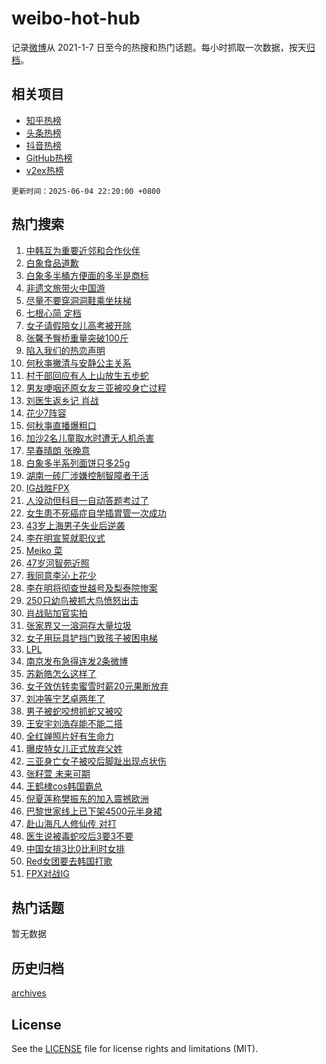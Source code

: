 # weibo-hot-hub

记录[微博](https://www.weibo.com)从 2021-1-7 日至今的热搜和热门话题。每小时抓取一次数据，按天[归档](archives)。

## 相关项目

- [知乎热榜](https://github.com/snaildev/zhihu-hot-hub)
- [头条热榜](https://github.com/snaildev/toutiao-hot-hub)
- [抖音热榜](https://github.com/snaildev/douyin-hot-hub)
- [GitHub热榜](https://github.com/snaildev/github-hot-hub)
- [v2ex热榜](https://github.com/snaildev/v2ex-hot-hub)


`更新时间：2025-06-04 22:20:00 +0800`

## 热门搜索

1. [中韩互为重要近邻和合作伙伴](https://m.weibo.cn/search?containerid=100103type%3D1%26t%3D10%26q%3D%23%E4%B8%AD%E9%9F%A9%E4%BA%92%E4%B8%BA%E9%87%8D%E8%A6%81%E8%BF%91%E9%82%BB%E5%92%8C%E5%90%88%E4%BD%9C%E4%BC%99%E4%BC%B4%23&stream_entry_id=51&isnewpage=1&extparam=seat%3D1%26pos%3D0%26q%3D%2523%25E4%25B8%25AD%25E9%259F%25A9%25E4%25BA%2592%25E4%25B8%25BA%25E9%2587%258D%25E8%25A6%2581%25E8%25BF%2591%25E9%2582%25BB%25E5%2592%258C%25E5%2590%2588%25E4%25BD%259C%25E4%25BC%2599%25E4%25BC%25B4%2523%26filter_type%3Drealtimehot%26stream_entry_id%3D51%26c_type%3D51%26cate%3D10103%26dgr%3D0%26display_time%3D1749046798%26pre_seqid%3D17490467987670056142)
1. [白象食品道歉](https://m.weibo.cn/search?containerid=100103type%3D1%26t%3D10%26q%3D%23%E7%99%BD%E8%B1%A1%E9%A3%9F%E5%93%81%E9%81%93%E6%AD%89%23&stream_entry_id=31&isnewpage=1&extparam=seat%3D1%26pos%3D0%26q%3D%2523%25E7%2599%25BD%25E8%25B1%25A1%25E9%25A3%259F%25E5%2593%2581%25E9%2581%2593%25E6%25AD%2589%2523%26filter_type%3Drealtimehot%26c_type%3D31%26cate%3D5001%26realpos%3D1%26flag%3D1%26stream_entry_id%3D31%26lcate%3D5001%26dgr%3D0%26band_rank%3D1%26display_time%3D1749046798%26pre_seqid%3D17490467987670056142)
1. [白象多半桶方便面的多半是商标](https://m.weibo.cn/search?containerid=100103type%3D1%26t%3D10%26q%3D%23%E7%99%BD%E8%B1%A1%E5%A4%9A%E5%8D%8A%E6%A1%B6%E6%96%B9%E4%BE%BF%E9%9D%A2%E7%9A%84%E5%A4%9A%E5%8D%8A%E6%98%AF%E5%95%86%E6%A0%87%23&stream_entry_id=31&isnewpage=1&extparam=seat%3D1%26pos%3D1%26q%3D%2523%25E7%2599%25BD%25E8%25B1%25A1%25E5%25A4%259A%25E5%258D%258A%25E6%25A1%25B6%25E6%2596%25B9%25E4%25BE%25BF%25E9%259D%25A2%25E7%259A%2584%25E5%25A4%259A%25E5%258D%258A%25E6%2598%25AF%25E5%2595%2586%25E6%25A0%2587%2523%26filter_type%3Drealtimehot%26c_type%3D31%26cate%3D5001%26realpos%3D2%26flag%3D2%26stream_entry_id%3D31%26lcate%3D5001%26dgr%3D0%26band_rank%3D2%26display_time%3D1749046798%26pre_seqid%3D17490467987670056142)
1. [非遗文旅带火中国游](https://m.weibo.cn/search?containerid=100103type%3D1%26t%3D10%26q%3D%23%E9%9D%9E%E9%81%97%E6%96%87%E6%97%85%E5%B8%A6%E7%81%AB%E4%B8%AD%E5%9B%BD%E6%B8%B8%23&stream_entry_id=31&isnewpage=1&extparam=seat%3D1%26pos%3D2%26q%3D%2523%25E9%259D%259E%25E9%2581%2597%25E6%2596%2587%25E6%2597%2585%25E5%25B8%25A6%25E7%2581%25AB%25E4%25B8%25AD%25E5%259B%25BD%25E6%25B8%25B8%2523%26filter_type%3Drealtimehot%26c_type%3D31%26cate%3D5001%26realpos%3D3%26flag%3D1%26stream_entry_id%3D31%26lcate%3D5001%26dgr%3D0%26band_rank%3D3%26display_time%3D1749046798%26pre_seqid%3D17490467987670056142)
1. [尽量不要穿洞洞鞋乘坐扶梯](https://m.weibo.cn/search?containerid=100103type%3D1%26t%3D10%26q%3D%E5%B0%BD%E9%87%8F%E4%B8%8D%E8%A6%81%E7%A9%BF%E6%B4%9E%E6%B4%9E%E9%9E%8B%E4%B9%98%E5%9D%90%E6%89%B6%E6%A2%AF&stream_entry_id=31&isnewpage=1&extparam=seat%3D1%26pos%3D3%26q%3D%25E5%25B0%25BD%25E9%2587%258F%25E4%25B8%258D%25E8%25A6%2581%25E7%25A9%25BF%25E6%25B4%259E%25E6%25B4%259E%25E9%259E%258B%25E4%25B9%2598%25E5%259D%2590%25E6%2589%25B6%25E6%25A2%25AF%26filter_type%3Drealtimehot%26c_type%3D31%26cate%3D5001%26realpos%3D4%26flag%3D2%26stream_entry_id%3D31%26lcate%3D5001%26dgr%3D0%26band_rank%3D4%26display_time%3D1749046798%26pre_seqid%3D17490467987670056142)
1. [七根心简 定档](https://m.weibo.cn/search?containerid=100103type%3D1%26t%3D10%26q%3D%E4%B8%83%E6%A0%B9%E5%BF%83%E7%AE%80+%E5%AE%9A%E6%A1%A3&stream_entry_id=31&isnewpage=1&extparam=seat%3D1%26pos%3D4%26q%3D%25E4%25B8%2583%25E6%25A0%25B9%25E5%25BF%2583%25E7%25AE%2580%2520%25E5%25AE%259A%25E6%25A1%25A3%26filter_type%3Drealtimehot%26c_type%3D31%26cate%3D5001%26realpos%3D5%26flag%3D1%26stream_entry_id%3D31%26lcate%3D5001%26dgr%3D0%26band_rank%3D5%26display_time%3D1749046798%26pre_seqid%3D17490467987670056142)
1. [女子请假陪女儿高考被开除](https://m.weibo.cn/search?containerid=100103type%3D1%26t%3D10%26q%3D%23%E5%A5%B3%E5%AD%90%E8%AF%B7%E5%81%87%E9%99%AA%E5%A5%B3%E5%84%BF%E9%AB%98%E8%80%83%E8%A2%AB%E5%BC%80%E9%99%A4%23&stream_entry_id=31&isnewpage=1&extparam=seat%3D1%26pos%3D5%26q%3D%2523%25E5%25A5%25B3%25E5%25AD%2590%25E8%25AF%25B7%25E5%2581%2587%25E9%2599%25AA%25E5%25A5%25B3%25E5%2584%25BF%25E9%25AB%2598%25E8%2580%2583%25E8%25A2%25AB%25E5%25BC%2580%25E9%2599%25A4%2523%26filter_type%3Drealtimehot%26c_type%3D31%26cate%3D5001%26realpos%3D6%26flag%3D0%26stream_entry_id%3D31%26lcate%3D5001%26dgr%3D0%26band_rank%3D6%26display_time%3D1749046798%26pre_seqid%3D17490467987670056142)
1. [张馨予臀桥重量突破100斤](https://m.weibo.cn/search?containerid=100103type%3D1%26t%3D10%26q%3D%23%E5%BC%A0%E9%A6%A8%E4%BA%88%E8%87%80%E6%A1%A5%E9%87%8D%E9%87%8F%E7%AA%81%E7%A0%B4100%E6%96%A4%23&stream_entry_id=31&isnewpage=1&extparam=seat%3D1%26pos%3D6%26q%3D%2523%25E5%25BC%25A0%25E9%25A6%25A8%25E4%25BA%2588%25E8%2587%2580%25E6%25A1%25A5%25E9%2587%258D%25E9%2587%258F%25E7%25AA%2581%25E7%25A0%25B4100%25E6%2596%25A4%2523%26filter_type%3Drealtimehot%26c_type%3D31%26cate%3D5001%26realpos%3D7%26flag%3D1%26stream_entry_id%3D31%26lcate%3D5001%26dgr%3D0%26band_rank%3D7%26display_time%3D1749046798%26pre_seqid%3D17490467987670056142)
1. [陷入我们的热恋声明](https://m.weibo.cn/search?containerid=100103type%3D1%26t%3D10%26q%3D%E9%99%B7%E5%85%A5%E6%88%91%E4%BB%AC%E7%9A%84%E7%83%AD%E6%81%8B%E5%A3%B0%E6%98%8E&stream_entry_id=31&isnewpage=1&extparam=seat%3D1%26pos%3D7%26q%3D%25E9%2599%25B7%25E5%2585%25A5%25E6%2588%2591%25E4%25BB%25AC%25E7%259A%2584%25E7%2583%25AD%25E6%2581%258B%25E5%25A3%25B0%25E6%2598%258E%26filter_type%3Drealtimehot%26c_type%3D31%26cate%3D5001%26realpos%3D8%26flag%3D1%26stream_entry_id%3D31%26lcate%3D5001%26dgr%3D0%26band_rank%3D8%26display_time%3D1749046798%26pre_seqid%3D17490467987670056142)
1. [何秋亊撇清与安静公主关系](https://m.weibo.cn/search?containerid=100103type%3D1%26t%3D10%26q%3D%23%E4%BD%95%E7%A7%8B%E4%BA%8A%E6%92%87%E6%B8%85%E4%B8%8E%E5%AE%89%E9%9D%99%E5%85%AC%E4%B8%BB%E5%85%B3%E7%B3%BB%23&stream_entry_id=31&isnewpage=1&extparam=seat%3D1%26pos%3D8%26q%3D%2523%25E4%25BD%2595%25E7%25A7%258B%25E4%25BA%258A%25E6%2592%2587%25E6%25B8%2585%25E4%25B8%258E%25E5%25AE%2589%25E9%259D%2599%25E5%2585%25AC%25E4%25B8%25BB%25E5%2585%25B3%25E7%25B3%25BB%2523%26filter_type%3Drealtimehot%26c_type%3D31%26cate%3D5001%26realpos%3D9%26flag%3D1%26stream_entry_id%3D31%26lcate%3D5001%26dgr%3D0%26band_rank%3D9%26display_time%3D1749046798%26pre_seqid%3D17490467987670056142)
1. [村干部回应有人上山放生五步蛇](https://m.weibo.cn/search?containerid=100103type%3D1%26t%3D10%26q%3D%23%E6%9D%91%E5%B9%B2%E9%83%A8%E5%9B%9E%E5%BA%94%E6%9C%89%E4%BA%BA%E4%B8%8A%E5%B1%B1%E6%94%BE%E7%94%9F%E4%BA%94%E6%AD%A5%E8%9B%87%23&stream_entry_id=31&isnewpage=1&extparam=seat%3D1%26pos%3D9%26q%3D%2523%25E6%259D%2591%25E5%25B9%25B2%25E9%2583%25A8%25E5%259B%259E%25E5%25BA%2594%25E6%259C%2589%25E4%25BA%25BA%25E4%25B8%258A%25E5%25B1%25B1%25E6%2594%25BE%25E7%2594%259F%25E4%25BA%2594%25E6%25AD%25A5%25E8%259B%2587%2523%26filter_type%3Drealtimehot%26c_type%3D31%26cate%3D5001%26realpos%3D10%26flag%3D1%26stream_entry_id%3D31%26lcate%3D5001%26dgr%3D0%26band_rank%3D10%26display_time%3D1749046798%26pre_seqid%3D17490467987670056142)
1. [男友哽咽还原女友三亚被咬身亡过程](https://m.weibo.cn/search?containerid=100103type%3D1%26t%3D10%26q%3D%23%E7%94%B7%E5%8F%8B%E5%93%BD%E5%92%BD%E8%BF%98%E5%8E%9F%E5%A5%B3%E5%8F%8B%E4%B8%89%E4%BA%9A%E8%A2%AB%E5%92%AC%E8%BA%AB%E4%BA%A1%E8%BF%87%E7%A8%8B%23&stream_entry_id=31&isnewpage=1&extparam=seat%3D1%26pos%3D10%26q%3D%2523%25E7%2594%25B7%25E5%258F%258B%25E5%2593%25BD%25E5%2592%25BD%25E8%25BF%2598%25E5%258E%259F%25E5%25A5%25B3%25E5%258F%258B%25E4%25B8%2589%25E4%25BA%259A%25E8%25A2%25AB%25E5%2592%25AC%25E8%25BA%25AB%25E4%25BA%25A1%25E8%25BF%2587%25E7%25A8%258B%2523%26filter_type%3Drealtimehot%26c_type%3D31%26cate%3D5001%26realpos%3D11%26flag%3D2%26stream_entry_id%3D31%26lcate%3D5001%26dgr%3D0%26band_rank%3D11%26display_time%3D1749046798%26pre_seqid%3D17490467987670056142)
1. [刘医生返乡记 肖战](https://m.weibo.cn/search?containerid=100103type%3D1%26t%3D10%26q%3D%E5%88%98%E5%8C%BB%E7%94%9F%E8%BF%94%E4%B9%A1%E8%AE%B0+%E8%82%96%E6%88%98&stream_entry_id=31&isnewpage=1&extparam=seat%3D1%26pos%3D11%26q%3D%25E5%2588%2598%25E5%258C%25BB%25E7%2594%259F%25E8%25BF%2594%25E4%25B9%25A1%25E8%25AE%25B0%2520%25E8%2582%2596%25E6%2588%2598%26filter_type%3Drealtimehot%26c_type%3D31%26cate%3D5001%26realpos%3D12%26flag%3D1%26stream_entry_id%3D31%26lcate%3D5001%26dgr%3D0%26band_rank%3D12%26display_time%3D1749046798%26pre_seqid%3D17490467987670056142)
1. [花少7阵容](https://m.weibo.cn/search?containerid=100103type%3D1%26t%3D10%26q%3D%E8%8A%B1%E5%B0%917%E9%98%B5%E5%AE%B9&stream_entry_id=31&isnewpage=1&extparam=seat%3D1%26pos%3D12%26q%3D%25E8%258A%25B1%25E5%25B0%25917%25E9%2598%25B5%25E5%25AE%25B9%26filter_type%3Drealtimehot%26c_type%3D31%26cate%3D5001%26realpos%3D13%26flag%3D2%26stream_entry_id%3D31%26lcate%3D5001%26dgr%3D0%26band_rank%3D13%26display_time%3D1749046798%26pre_seqid%3D17490467987670056142)
1. [何秋亊直播爆粗口](https://m.weibo.cn/search?containerid=100103type%3D1%26t%3D10%26q%3D%23%E4%BD%95%E7%A7%8B%E4%BA%8A%E7%9B%B4%E6%92%AD%E7%88%86%E7%B2%97%E5%8F%A3%23&stream_entry_id=31&isnewpage=1&extparam=seat%3D1%26pos%3D13%26q%3D%2523%25E4%25BD%2595%25E7%25A7%258B%25E4%25BA%258A%25E7%259B%25B4%25E6%2592%25AD%25E7%2588%2586%25E7%25B2%2597%25E5%258F%25A3%2523%26filter_type%3Drealtimehot%26c_type%3D31%26cate%3D5001%26realpos%3D14%26flag%3D2%26stream_entry_id%3D31%26lcate%3D5001%26dgr%3D0%26band_rank%3D14%26display_time%3D1749046798%26pre_seqid%3D17490467987670056142)
1. [加沙2名儿童取水时遭无人机杀害](https://m.weibo.cn/search?containerid=100103type%3D1%26t%3D10%26q%3D%23%E5%8A%A0%E6%B2%992%E5%90%8D%E5%84%BF%E7%AB%A5%E5%8F%96%E6%B0%B4%E6%97%B6%E9%81%AD%E6%97%A0%E4%BA%BA%E6%9C%BA%E6%9D%80%E5%AE%B3%23&stream_entry_id=31&isnewpage=1&extparam=seat%3D1%26pos%3D14%26q%3D%2523%25E5%258A%25A0%25E6%25B2%25992%25E5%2590%258D%25E5%2584%25BF%25E7%25AB%25A5%25E5%258F%2596%25E6%25B0%25B4%25E6%2597%25B6%25E9%2581%25AD%25E6%2597%25A0%25E4%25BA%25BA%25E6%259C%25BA%25E6%259D%2580%25E5%25AE%25B3%2523%26filter_type%3Drealtimehot%26c_type%3D31%26cate%3D5001%26realpos%3D15%26flag%3D1%26stream_entry_id%3D31%26lcate%3D5001%26dgr%3D0%26band_rank%3D15%26display_time%3D1749046798%26pre_seqid%3D17490467987670056142)
1. [早春晴朗 张晚意](https://m.weibo.cn/search?containerid=100103type%3D1%26t%3D10%26q%3D%E6%97%A9%E6%98%A5%E6%99%B4%E6%9C%97+%E5%BC%A0%E6%99%9A%E6%84%8F&stream_entry_id=31&isnewpage=1&extparam=seat%3D1%26pos%3D15%26q%3D%25E6%2597%25A9%25E6%2598%25A5%25E6%2599%25B4%25E6%259C%2597%2520%25E5%25BC%25A0%25E6%2599%259A%25E6%2584%258F%26filter_type%3Drealtimehot%26c_type%3D31%26cate%3D5001%26realpos%3D16%26flag%3D1%26stream_entry_id%3D31%26lcate%3D5001%26dgr%3D0%26band_rank%3D16%26display_time%3D1749046798%26pre_seqid%3D17490467987670056142)
1. [白象多半系列面饼只多25g](https://m.weibo.cn/search?containerid=100103type%3D1%26t%3D10%26q%3D%23%E7%99%BD%E8%B1%A1%E5%A4%9A%E5%8D%8A%E7%B3%BB%E5%88%97%E9%9D%A2%E9%A5%BC%E5%8F%AA%E5%A4%9A25g%23&stream_entry_id=31&isnewpage=1&extparam=seat%3D1%26pos%3D16%26q%3D%2523%25E7%2599%25BD%25E8%25B1%25A1%25E5%25A4%259A%25E5%258D%258A%25E7%25B3%25BB%25E5%2588%2597%25E9%259D%25A2%25E9%25A5%25BC%25E5%258F%25AA%25E5%25A4%259A25g%2523%26filter_type%3Drealtimehot%26c_type%3D31%26cate%3D5001%26realpos%3D17%26flag%3D0%26stream_entry_id%3D31%26lcate%3D5001%26dgr%3D0%26band_rank%3D17%26display_time%3D1749046798%26pre_seqid%3D17490467987670056142)
1. [湖南一砖厂涉嫌控制智障者干活](https://m.weibo.cn/search?containerid=100103type%3D1%26t%3D10%26q%3D%23%E6%B9%96%E5%8D%97%E4%B8%80%E7%A0%96%E5%8E%82%E6%B6%89%E5%AB%8C%E6%8E%A7%E5%88%B6%E6%99%BA%E9%9A%9C%E8%80%85%E5%B9%B2%E6%B4%BB%23&stream_entry_id=31&isnewpage=1&extparam=seat%3D1%26pos%3D17%26q%3D%2523%25E6%25B9%2596%25E5%258D%2597%25E4%25B8%2580%25E7%25A0%2596%25E5%258E%2582%25E6%25B6%2589%25E5%25AB%258C%25E6%258E%25A7%25E5%2588%25B6%25E6%2599%25BA%25E9%259A%259C%25E8%2580%2585%25E5%25B9%25B2%25E6%25B4%25BB%2523%26filter_type%3Drealtimehot%26c_type%3D31%26cate%3D5001%26realpos%3D18%26flag%3D1%26stream_entry_id%3D31%26lcate%3D5001%26dgr%3D0%26band_rank%3D18%26display_time%3D1749046798%26pre_seqid%3D17490467987670056142)
1. [IG战胜FPX](https://m.weibo.cn/search?containerid=100103type%3D1%26t%3D10%26q%3DIG%E6%88%98%E8%83%9CFPX&stream_entry_id=31&isnewpage=1&extparam=seat%3D1%26pos%3D18%26q%3DIG%25E6%2588%2598%25E8%2583%259CFPX%26filter_type%3Drealtimehot%26c_type%3D31%26cate%3D5001%26realpos%3D19%26flag%3D1%26stream_entry_id%3D31%26lcate%3D5001%26dgr%3D0%26band_rank%3D19%26display_time%3D1749046798%26pre_seqid%3D17490467987670056142)
1. [人没动但科目一自动答题考过了](https://m.weibo.cn/search?containerid=100103type%3D1%26t%3D10%26q%3D%23%E4%BA%BA%E6%B2%A1%E5%8A%A8%E4%BD%86%E7%A7%91%E7%9B%AE%E4%B8%80%E8%87%AA%E5%8A%A8%E7%AD%94%E9%A2%98%E8%80%83%E8%BF%87%E4%BA%86%23&stream_entry_id=31&isnewpage=1&extparam=seat%3D1%26pos%3D19%26q%3D%2523%25E4%25BA%25BA%25E6%25B2%25A1%25E5%258A%25A8%25E4%25BD%2586%25E7%25A7%2591%25E7%259B%25AE%25E4%25B8%2580%25E8%2587%25AA%25E5%258A%25A8%25E7%25AD%2594%25E9%25A2%2598%25E8%2580%2583%25E8%25BF%2587%25E4%25BA%2586%2523%26filter_type%3Drealtimehot%26c_type%3D31%26cate%3D5001%26realpos%3D20%26flag%3D0%26stream_entry_id%3D31%26lcate%3D5001%26dgr%3D0%26band_rank%3D20%26display_time%3D1749046798%26pre_seqid%3D17490467987670056142)
1. [女生患不死癌症自学插胃管一次成功](https://m.weibo.cn/search?containerid=100103type%3D1%26t%3D10%26q%3D%23%E5%A5%B3%E7%94%9F%E6%82%A3%E4%B8%8D%E6%AD%BB%E7%99%8C%E7%97%87%E8%87%AA%E5%AD%A6%E6%8F%92%E8%83%83%E7%AE%A1%E4%B8%80%E6%AC%A1%E6%88%90%E5%8A%9F%23&stream_entry_id=31&isnewpage=1&extparam=seat%3D1%26pos%3D20%26q%3D%2523%25E5%25A5%25B3%25E7%2594%259F%25E6%2582%25A3%25E4%25B8%258D%25E6%25AD%25BB%25E7%2599%258C%25E7%2597%2587%25E8%2587%25AA%25E5%25AD%25A6%25E6%258F%2592%25E8%2583%2583%25E7%25AE%25A1%25E4%25B8%2580%25E6%25AC%25A1%25E6%2588%2590%25E5%258A%259F%2523%26filter_type%3Drealtimehot%26c_type%3D31%26cate%3D5001%26realpos%3D21%26flag%3D1%26stream_entry_id%3D31%26lcate%3D5001%26dgr%3D0%26band_rank%3D21%26display_time%3D1749046798%26pre_seqid%3D17490467987670056142)
1. [43岁上海男子失业后逆袭](https://m.weibo.cn/search?containerid=100103type%3D1%26t%3D10%26q%3D%2343%E5%B2%81%E4%B8%8A%E6%B5%B7%E7%94%B7%E5%AD%90%E5%A4%B1%E4%B8%9A%E5%90%8E%E9%80%86%E8%A2%AD%23&stream_entry_id=31&isnewpage=1&extparam=seat%3D1%26pos%3D21%26q%3D%252343%25E5%25B2%2581%25E4%25B8%258A%25E6%25B5%25B7%25E7%2594%25B7%25E5%25AD%2590%25E5%25A4%25B1%25E4%25B8%259A%25E5%2590%258E%25E9%2580%2586%25E8%25A2%25AD%2523%26filter_type%3Drealtimehot%26c_type%3D31%26cate%3D5001%26realpos%3D22%26flag%3D1%26stream_entry_id%3D31%26lcate%3D5001%26dgr%3D0%26band_rank%3D22%26display_time%3D1749046798%26pre_seqid%3D17490467987670056142)
1. [李在明宣誓就职仪式](https://m.weibo.cn/search?containerid=100103type%3D1%26t%3D10%26q%3D%23%E6%9D%8E%E5%9C%A8%E6%98%8E%E5%AE%A3%E8%AA%93%E5%B0%B1%E8%81%8C%E4%BB%AA%E5%BC%8F%23&stream_entry_id=31&isnewpage=1&extparam=seat%3D1%26pos%3D22%26q%3D%2523%25E6%259D%258E%25E5%259C%25A8%25E6%2598%258E%25E5%25AE%25A3%25E8%25AA%2593%25E5%25B0%25B1%25E8%2581%258C%25E4%25BB%25AA%25E5%25BC%258F%2523%26filter_type%3Drealtimehot%26c_type%3D31%26cate%3D5001%26realpos%3D23%26flag%3D0%26stream_entry_id%3D31%26lcate%3D5001%26dgr%3D0%26band_rank%3D23%26display_time%3D1749046798%26pre_seqid%3D17490467987670056142)
1. [Meiko 菜](https://m.weibo.cn/search?containerid=100103type%3D1%26t%3D10%26q%3DMeiko+%E8%8F%9C&stream_entry_id=31&isnewpage=1&extparam=seat%3D1%26pos%3D23%26q%3DMeiko%2520%25E8%258F%259C%26filter_type%3Drealtimehot%26c_type%3D31%26cate%3D5001%26realpos%3D24%26flag%3D0%26stream_entry_id%3D31%26lcate%3D5001%26dgr%3D0%26band_rank%3D24%26display_time%3D1749046798%26pre_seqid%3D17490467987670056142)
1. [47岁河智苑近照](https://m.weibo.cn/search?containerid=100103type%3D1%26t%3D10%26q%3D%2347%E5%B2%81%E6%B2%B3%E6%99%BA%E8%8B%91%E8%BF%91%E7%85%A7%23&stream_entry_id=31&isnewpage=1&extparam=seat%3D1%26pos%3D24%26q%3D%252347%25E5%25B2%2581%25E6%25B2%25B3%25E6%2599%25BA%25E8%258B%2591%25E8%25BF%2591%25E7%2585%25A7%2523%26filter_type%3Drealtimehot%26c_type%3D31%26cate%3D5001%26realpos%3D25%26flag%3D0%26stream_entry_id%3D31%26lcate%3D5001%26dgr%3D0%26band_rank%3D25%26display_time%3D1749046798%26pre_seqid%3D17490467987670056142)
1. [我同意李沁上花少](https://m.weibo.cn/search?containerid=100103type%3D1%26t%3D10%26q%3D%E6%88%91%E5%90%8C%E6%84%8F%E6%9D%8E%E6%B2%81%E4%B8%8A%E8%8A%B1%E5%B0%91&stream_entry_id=31&isnewpage=1&extparam=seat%3D1%26pos%3D25%26q%3D%25E6%2588%2591%25E5%2590%258C%25E6%2584%258F%25E6%259D%258E%25E6%25B2%2581%25E4%25B8%258A%25E8%258A%25B1%25E5%25B0%2591%26filter_type%3Drealtimehot%26c_type%3D31%26cate%3D5001%26realpos%3D26%26flag%3D1%26stream_entry_id%3D31%26lcate%3D5001%26dgr%3D0%26band_rank%3D26%26display_time%3D1749046798%26pre_seqid%3D17490467987670056142)
1. [李在明将彻查世越号及梨泰院惨案](https://m.weibo.cn/search?containerid=100103type%3D1%26t%3D10%26q%3D%23%E6%9D%8E%E5%9C%A8%E6%98%8E%E5%B0%86%E5%BD%BB%E6%9F%A5%E4%B8%96%E8%B6%8A%E5%8F%B7%E5%8F%8A%E6%A2%A8%E6%B3%B0%E9%99%A2%E6%83%A8%E6%A1%88%23&stream_entry_id=31&isnewpage=1&extparam=seat%3D1%26pos%3D26%26q%3D%2523%25E6%259D%258E%25E5%259C%25A8%25E6%2598%258E%25E5%25B0%2586%25E5%25BD%25BB%25E6%259F%25A5%25E4%25B8%2596%25E8%25B6%258A%25E5%258F%25B7%25E5%258F%258A%25E6%25A2%25A8%25E6%25B3%25B0%25E9%2599%25A2%25E6%2583%25A8%25E6%25A1%2588%2523%26filter_type%3Drealtimehot%26c_type%3D31%26cate%3D5001%26realpos%3D27%26flag%3D0%26stream_entry_id%3D31%26lcate%3D5001%26dgr%3D0%26band_rank%3D27%26display_time%3D1749046798%26pre_seqid%3D17490467987670056142)
1. [250只幼鸟被抓大鸟愤怒出击](https://m.weibo.cn/search?containerid=100103type%3D1%26t%3D10%26q%3D%23250%E5%8F%AA%E5%B9%BC%E9%B8%9F%E8%A2%AB%E6%8A%93%E5%A4%A7%E9%B8%9F%E6%84%A4%E6%80%92%E5%87%BA%E5%87%BB%23&stream_entry_id=31&isnewpage=1&extparam=seat%3D1%26pos%3D27%26q%3D%2523250%25E5%258F%25AA%25E5%25B9%25BC%25E9%25B8%259F%25E8%25A2%25AB%25E6%258A%2593%25E5%25A4%25A7%25E9%25B8%259F%25E6%2584%25A4%25E6%2580%2592%25E5%2587%25BA%25E5%2587%25BB%2523%26filter_type%3Drealtimehot%26c_type%3D31%26cate%3D5001%26realpos%3D28%26flag%3D1%26stream_entry_id%3D31%26lcate%3D5001%26dgr%3D0%26band_rank%3D28%26display_time%3D1749046798%26pre_seqid%3D17490467987670056142)
1. [肖战贴加官实拍](https://m.weibo.cn/search?containerid=100103type%3D1%26t%3D10%26q%3D%23%E8%82%96%E6%88%98%E8%B4%B4%E5%8A%A0%E5%AE%98%E5%AE%9E%E6%8B%8D%23&stream_entry_id=31&isnewpage=1&extparam=seat%3D1%26pos%3D28%26q%3D%2523%25E8%2582%2596%25E6%2588%2598%25E8%25B4%25B4%25E5%258A%25A0%25E5%25AE%2598%25E5%25AE%259E%25E6%258B%258D%2523%26filter_type%3Drealtimehot%26c_type%3D31%26cate%3D5001%26realpos%3D29%26flag%3D1%26stream_entry_id%3D31%26lcate%3D5001%26dgr%3D0%26band_rank%3D29%26display_time%3D1749046798%26pre_seqid%3D17490467987670056142)
1. [张家界又一溶洞存大量垃圾](https://m.weibo.cn/search?containerid=100103type%3D1%26t%3D10%26q%3D%23%E5%BC%A0%E5%AE%B6%E7%95%8C%E5%8F%88%E4%B8%80%E6%BA%B6%E6%B4%9E%E5%AD%98%E5%A4%A7%E9%87%8F%E5%9E%83%E5%9C%BE%23&stream_entry_id=31&isnewpage=1&extparam=seat%3D1%26pos%3D29%26q%3D%2523%25E5%25BC%25A0%25E5%25AE%25B6%25E7%2595%258C%25E5%258F%2588%25E4%25B8%2580%25E6%25BA%25B6%25E6%25B4%259E%25E5%25AD%2598%25E5%25A4%25A7%25E9%2587%258F%25E5%259E%2583%25E5%259C%25BE%2523%26filter_type%3Drealtimehot%26c_type%3D31%26cate%3D5001%26realpos%3D30%26flag%3D1%26stream_entry_id%3D31%26lcate%3D5001%26dgr%3D0%26band_rank%3D30%26display_time%3D1749046798%26pre_seqid%3D17490467987670056142)
1. [女子用玩具铲挡门致孩子被困电梯](https://m.weibo.cn/search?containerid=100103type%3D1%26t%3D10%26q%3D%23%E5%A5%B3%E5%AD%90%E7%94%A8%E7%8E%A9%E5%85%B7%E9%93%B2%E6%8C%A1%E9%97%A8%E8%87%B4%E5%AD%A9%E5%AD%90%E8%A2%AB%E5%9B%B0%E7%94%B5%E6%A2%AF%23&stream_entry_id=31&isnewpage=1&extparam=seat%3D1%26pos%3D30%26q%3D%2523%25E5%25A5%25B3%25E5%25AD%2590%25E7%2594%25A8%25E7%258E%25A9%25E5%2585%25B7%25E9%2593%25B2%25E6%258C%25A1%25E9%2597%25A8%25E8%2587%25B4%25E5%25AD%25A9%25E5%25AD%2590%25E8%25A2%25AB%25E5%259B%25B0%25E7%2594%25B5%25E6%25A2%25AF%2523%26filter_type%3Drealtimehot%26c_type%3D31%26cate%3D5001%26realpos%3D31%26flag%3D1%26stream_entry_id%3D31%26lcate%3D5001%26dgr%3D0%26band_rank%3D31%26display_time%3D1749046798%26pre_seqid%3D17490467987670056142)
1. [LPL](https://m.weibo.cn/search?containerid=100103type%3D1%26t%3D10%26q%3DLPL&stream_entry_id=31&isnewpage=1&extparam=seat%3D1%26pos%3D31%26q%3DLPL%26filter_type%3Drealtimehot%26c_type%3D31%26cate%3D5001%26realpos%3D32%26flag%3D1%26stream_entry_id%3D31%26lcate%3D5001%26dgr%3D0%26band_rank%3D32%26display_time%3D1749046798%26pre_seqid%3D17490467987670056142)
1. [南京发布急得连发2条微博](https://m.weibo.cn/search?containerid=100103type%3D1%26t%3D10%26q%3D%23%E5%8D%97%E4%BA%AC%E5%8F%91%E5%B8%83%E6%80%A5%E5%BE%97%E8%BF%9E%E5%8F%912%E6%9D%A1%E5%BE%AE%E5%8D%9A%23&stream_entry_id=31&isnewpage=1&extparam=seat%3D1%26pos%3D32%26q%3D%2523%25E5%258D%2597%25E4%25BA%25AC%25E5%258F%2591%25E5%25B8%2583%25E6%2580%25A5%25E5%25BE%2597%25E8%25BF%259E%25E5%258F%25912%25E6%259D%25A1%25E5%25BE%25AE%25E5%258D%259A%2523%26filter_type%3Drealtimehot%26c_type%3D31%26cate%3D5001%26realpos%3D33%26flag%3D0%26stream_entry_id%3D31%26lcate%3D5001%26dgr%3D0%26band_rank%3D33%26display_time%3D1749046798%26pre_seqid%3D17490467987670056142)
1. [苏新皓怎么这样了](https://m.weibo.cn/search?containerid=100103type%3D1%26t%3D10%26q%3D%E8%8B%8F%E6%96%B0%E7%9A%93%E6%80%8E%E4%B9%88%E8%BF%99%E6%A0%B7%E4%BA%86&stream_entry_id=31&isnewpage=1&extparam=seat%3D1%26pos%3D33%26q%3D%25E8%258B%258F%25E6%2596%25B0%25E7%259A%2593%25E6%2580%258E%25E4%25B9%2588%25E8%25BF%2599%25E6%25A0%25B7%25E4%25BA%2586%26filter_type%3Drealtimehot%26c_type%3D31%26cate%3D5001%26realpos%3D34%26flag%3D0%26stream_entry_id%3D31%26lcate%3D5001%26dgr%3D0%26band_rank%3D34%26display_time%3D1749046798%26pre_seqid%3D17490467987670056142)
1. [女子效仿转卖蜜雪时薪20元果断放弃](https://m.weibo.cn/search?containerid=100103type%3D1%26t%3D10%26q%3D%23%E5%A5%B3%E5%AD%90%E6%95%88%E4%BB%BF%E8%BD%AC%E5%8D%96%E8%9C%9C%E9%9B%AA%E6%97%B6%E8%96%AA20%E5%85%83%E6%9E%9C%E6%96%AD%E6%94%BE%E5%BC%83%23&stream_entry_id=31&isnewpage=1&extparam=seat%3D1%26pos%3D34%26q%3D%2523%25E5%25A5%25B3%25E5%25AD%2590%25E6%2595%2588%25E4%25BB%25BF%25E8%25BD%25AC%25E5%258D%2596%25E8%259C%259C%25E9%259B%25AA%25E6%2597%25B6%25E8%2596%25AA20%25E5%2585%2583%25E6%259E%259C%25E6%2596%25AD%25E6%2594%25BE%25E5%25BC%2583%2523%26filter_type%3Drealtimehot%26c_type%3D31%26cate%3D5001%26realpos%3D35%26flag%3D0%26stream_entry_id%3D31%26lcate%3D5001%26dgr%3D0%26band_rank%3D35%26display_time%3D1749046798%26pre_seqid%3D17490467987670056142)
1. [刘冲等宁艺卓两年了](https://m.weibo.cn/search?containerid=100103type%3D1%26t%3D10%26q%3D%23%E5%88%98%E5%86%B2%E7%AD%89%E5%AE%81%E8%89%BA%E5%8D%93%E4%B8%A4%E5%B9%B4%E4%BA%86%23&stream_entry_id=31&isnewpage=1&extparam=seat%3D1%26pos%3D35%26q%3D%2523%25E5%2588%2598%25E5%2586%25B2%25E7%25AD%2589%25E5%25AE%2581%25E8%2589%25BA%25E5%258D%2593%25E4%25B8%25A4%25E5%25B9%25B4%25E4%25BA%2586%2523%26filter_type%3Drealtimehot%26c_type%3D31%26cate%3D5001%26realpos%3D36%26flag%3D0%26stream_entry_id%3D31%26lcate%3D5001%26dgr%3D0%26band_rank%3D36%26display_time%3D1749046798%26pre_seqid%3D17490467987670056142)
1. [男子被蛇咬想抓蛇又被咬](https://m.weibo.cn/search?containerid=100103type%3D1%26t%3D10%26q%3D%23%E7%94%B7%E5%AD%90%E8%A2%AB%E8%9B%87%E5%92%AC%E6%83%B3%E6%8A%93%E8%9B%87%E5%8F%88%E8%A2%AB%E5%92%AC%23&stream_entry_id=31&isnewpage=1&extparam=seat%3D1%26pos%3D36%26q%3D%2523%25E7%2594%25B7%25E5%25AD%2590%25E8%25A2%25AB%25E8%259B%2587%25E5%2592%25AC%25E6%2583%25B3%25E6%258A%2593%25E8%259B%2587%25E5%258F%2588%25E8%25A2%25AB%25E5%2592%25AC%2523%26filter_type%3Drealtimehot%26c_type%3D31%26cate%3D5001%26realpos%3D37%26flag%3D0%26stream_entry_id%3D31%26lcate%3D5001%26dgr%3D0%26band_rank%3D37%26display_time%3D1749046798%26pre_seqid%3D17490467987670056142)
1. [王安宇刘浩存能不能二搭](https://m.weibo.cn/search?containerid=100103type%3D1%26t%3D10%26q%3D%E7%8E%8B%E5%AE%89%E5%AE%87%E5%88%98%E6%B5%A9%E5%AD%98%E8%83%BD%E4%B8%8D%E8%83%BD%E4%BA%8C%E6%90%AD&stream_entry_id=31&isnewpage=1&extparam=seat%3D1%26pos%3D37%26q%3D%25E7%258E%258B%25E5%25AE%2589%25E5%25AE%2587%25E5%2588%2598%25E6%25B5%25A9%25E5%25AD%2598%25E8%2583%25BD%25E4%25B8%258D%25E8%2583%25BD%25E4%25BA%258C%25E6%2590%25AD%26filter_type%3Drealtimehot%26c_type%3D31%26cate%3D5001%26realpos%3D38%26flag%3D1%26stream_entry_id%3D31%26lcate%3D5001%26dgr%3D0%26band_rank%3D38%26display_time%3D1749046798%26pre_seqid%3D17490467987670056142)
1. [全红婵照片好有生命力](https://m.weibo.cn/search?containerid=100103type%3D1%26t%3D10%26q%3D%23%E5%85%A8%E7%BA%A2%E5%A9%B5%E7%85%A7%E7%89%87%E5%A5%BD%E6%9C%89%E7%94%9F%E5%91%BD%E5%8A%9B%23&stream_entry_id=31&isnewpage=1&extparam=seat%3D1%26pos%3D38%26q%3D%2523%25E5%2585%25A8%25E7%25BA%25A2%25E5%25A9%25B5%25E7%2585%25A7%25E7%2589%2587%25E5%25A5%25BD%25E6%259C%2589%25E7%2594%259F%25E5%2591%25BD%25E5%258A%259B%2523%26filter_type%3Drealtimehot%26c_type%3D31%26cate%3D5001%26realpos%3D39%26flag%3D1%26stream_entry_id%3D31%26lcate%3D5001%26dgr%3D0%26band_rank%3D39%26display_time%3D1749046798%26pre_seqid%3D17490467987670056142)
1. [曝皮特女儿正式放弃父姓](https://m.weibo.cn/search?containerid=100103type%3D1%26t%3D10%26q%3D%23%E6%9B%9D%E7%9A%AE%E7%89%B9%E5%A5%B3%E5%84%BF%E6%AD%A3%E5%BC%8F%E6%94%BE%E5%BC%83%E7%88%B6%E5%A7%93%23&stream_entry_id=31&isnewpage=1&extparam=seat%3D1%26pos%3D39%26q%3D%2523%25E6%259B%259D%25E7%259A%25AE%25E7%2589%25B9%25E5%25A5%25B3%25E5%2584%25BF%25E6%25AD%25A3%25E5%25BC%258F%25E6%2594%25BE%25E5%25BC%2583%25E7%2588%25B6%25E5%25A7%2593%2523%26filter_type%3Drealtimehot%26c_type%3D31%26cate%3D5001%26realpos%3D40%26flag%3D1%26stream_entry_id%3D31%26lcate%3D5001%26dgr%3D0%26band_rank%3D40%26display_time%3D1749046798%26pre_seqid%3D17490467987670056142)
1. [三亚身亡女子被咬后脚趾出现点状伤](https://m.weibo.cn/search?containerid=100103type%3D1%26t%3D10%26q%3D%23%E4%B8%89%E4%BA%9A%E8%BA%AB%E4%BA%A1%E5%A5%B3%E5%AD%90%E8%A2%AB%E5%92%AC%E5%90%8E%E8%84%9A%E8%B6%BE%E5%87%BA%E7%8E%B0%E7%82%B9%E7%8A%B6%E4%BC%A4%23&stream_entry_id=31&isnewpage=1&extparam=seat%3D1%26pos%3D40%26q%3D%2523%25E4%25B8%2589%25E4%25BA%259A%25E8%25BA%25AB%25E4%25BA%25A1%25E5%25A5%25B3%25E5%25AD%2590%25E8%25A2%25AB%25E5%2592%25AC%25E5%2590%258E%25E8%2584%259A%25E8%25B6%25BE%25E5%2587%25BA%25E7%258E%25B0%25E7%2582%25B9%25E7%258A%25B6%25E4%25BC%25A4%2523%26filter_type%3Drealtimehot%26c_type%3D31%26cate%3D5001%26realpos%3D41%26flag%3D1%26stream_entry_id%3D31%26lcate%3D5001%26dgr%3D0%26band_rank%3D41%26display_time%3D1749046798%26pre_seqid%3D17490467987670056142)
1. [张籽萱 未来可期](https://m.weibo.cn/search?containerid=100103type%3D1%26t%3D10%26q%3D%E5%BC%A0%E7%B1%BD%E8%90%B1+%E6%9C%AA%E6%9D%A5%E5%8F%AF%E6%9C%9F&stream_entry_id=31&isnewpage=1&extparam=seat%3D1%26pos%3D41%26q%3D%25E5%25BC%25A0%25E7%25B1%25BD%25E8%2590%25B1%2520%25E6%259C%25AA%25E6%259D%25A5%25E5%258F%25AF%25E6%259C%259F%26filter_type%3Drealtimehot%26c_type%3D31%26cate%3D5001%26realpos%3D42%26flag%3D1%26stream_entry_id%3D31%26lcate%3D5001%26dgr%3D0%26band_rank%3D42%26display_time%3D1749046798%26pre_seqid%3D17490467987670056142)
1. [王鹤棣cos韩国霸总](https://m.weibo.cn/search?containerid=100103type%3D1%26t%3D10%26q%3D%E7%8E%8B%E9%B9%A4%E6%A3%A3cos%E9%9F%A9%E5%9B%BD%E9%9C%B8%E6%80%BB&stream_entry_id=31&isnewpage=1&extparam=seat%3D1%26pos%3D42%26q%3D%25E7%258E%258B%25E9%25B9%25A4%25E6%25A3%25A3cos%25E9%259F%25A9%25E5%259B%25BD%25E9%259C%25B8%25E6%2580%25BB%26filter_type%3Drealtimehot%26c_type%3D31%26cate%3D5001%26realpos%3D43%26flag%3D0%26stream_entry_id%3D31%26lcate%3D5001%26dgr%3D0%26band_rank%3D43%26display_time%3D1749046798%26pre_seqid%3D17490467987670056142)
1. [倪夏莲称樊振东的加入震撼欧洲](https://m.weibo.cn/search?containerid=100103type%3D1%26t%3D10%26q%3D%23%E5%80%AA%E5%A4%8F%E8%8E%B2%E7%A7%B0%E6%A8%8A%E6%8C%AF%E4%B8%9C%E7%9A%84%E5%8A%A0%E5%85%A5%E9%9C%87%E6%92%BC%E6%AC%A7%E6%B4%B2%23&stream_entry_id=31&isnewpage=1&extparam=seat%3D1%26pos%3D43%26q%3D%2523%25E5%2580%25AA%25E5%25A4%258F%25E8%258E%25B2%25E7%25A7%25B0%25E6%25A8%258A%25E6%258C%25AF%25E4%25B8%259C%25E7%259A%2584%25E5%258A%25A0%25E5%2585%25A5%25E9%259C%2587%25E6%2592%25BC%25E6%25AC%25A7%25E6%25B4%25B2%2523%26filter_type%3Drealtimehot%26c_type%3D31%26cate%3D5001%26realpos%3D44%26flag%3D1%26stream_entry_id%3D31%26lcate%3D5001%26dgr%3D0%26band_rank%3D44%26display_time%3D1749046798%26pre_seqid%3D17490467987670056142)
1. [巴黎世家线上已下架4500元半身裙](https://m.weibo.cn/search?containerid=100103type%3D1%26t%3D10%26q%3D%23%E5%B7%B4%E9%BB%8E%E4%B8%96%E5%AE%B6%E7%BA%BF%E4%B8%8A%E5%B7%B2%E4%B8%8B%E6%9E%B64500%E5%85%83%E5%8D%8A%E8%BA%AB%E8%A3%99%23&stream_entry_id=31&isnewpage=1&extparam=seat%3D1%26pos%3D44%26q%3D%2523%25E5%25B7%25B4%25E9%25BB%258E%25E4%25B8%2596%25E5%25AE%25B6%25E7%25BA%25BF%25E4%25B8%258A%25E5%25B7%25B2%25E4%25B8%258B%25E6%259E%25B64500%25E5%2585%2583%25E5%258D%258A%25E8%25BA%25AB%25E8%25A3%2599%2523%26filter_type%3Drealtimehot%26c_type%3D31%26cate%3D5001%26realpos%3D45%26flag%3D0%26stream_entry_id%3D31%26lcate%3D5001%26dgr%3D0%26band_rank%3D45%26display_time%3D1749046798%26pre_seqid%3D17490467987670056142)
1. [赴山海凡人修仙传 对打](https://m.weibo.cn/search?containerid=100103type%3D1%26t%3D10%26q%3D%E8%B5%B4%E5%B1%B1%E6%B5%B7%E5%87%A1%E4%BA%BA%E4%BF%AE%E4%BB%99%E4%BC%A0+%E5%AF%B9%E6%89%93&stream_entry_id=31&isnewpage=1&extparam=seat%3D1%26pos%3D45%26q%3D%25E8%25B5%25B4%25E5%25B1%25B1%25E6%25B5%25B7%25E5%2587%25A1%25E4%25BA%25BA%25E4%25BF%25AE%25E4%25BB%2599%25E4%25BC%25A0%2520%25E5%25AF%25B9%25E6%2589%2593%26filter_type%3Drealtimehot%26c_type%3D31%26cate%3D5001%26realpos%3D46%26flag%3D0%26stream_entry_id%3D31%26lcate%3D5001%26dgr%3D0%26band_rank%3D46%26display_time%3D1749046798%26pre_seqid%3D17490467987670056142)
1. [医生说被毒蛇咬后3要3不要](https://m.weibo.cn/search?containerid=100103type%3D1%26t%3D10%26q%3D%23%E5%8C%BB%E7%94%9F%E8%AF%B4%E8%A2%AB%E6%AF%92%E8%9B%87%E5%92%AC%E5%90%8E3%E8%A6%813%E4%B8%8D%E8%A6%81%23&stream_entry_id=31&isnewpage=1&extparam=seat%3D1%26pos%3D46%26q%3D%2523%25E5%258C%25BB%25E7%2594%259F%25E8%25AF%25B4%25E8%25A2%25AB%25E6%25AF%2592%25E8%259B%2587%25E5%2592%25AC%25E5%2590%258E3%25E8%25A6%25813%25E4%25B8%258D%25E8%25A6%2581%2523%26filter_type%3Drealtimehot%26c_type%3D31%26cate%3D5001%26realpos%3D47%26flag%3D0%26stream_entry_id%3D31%26lcate%3D5001%26dgr%3D0%26band_rank%3D47%26display_time%3D1749046798%26pre_seqid%3D17490467987670056142)
1. [中国女排3比0比利时女排](https://m.weibo.cn/search?containerid=100103type%3D1%26t%3D10%26q%3D%23%E4%B8%AD%E5%9B%BD%E5%A5%B3%E6%8E%923%E6%AF%940%E6%AF%94%E5%88%A9%E6%97%B6%E5%A5%B3%E6%8E%92%23&stream_entry_id=31&isnewpage=1&extparam=seat%3D1%26pos%3D47%26q%3D%2523%25E4%25B8%25AD%25E5%259B%25BD%25E5%25A5%25B3%25E6%258E%25923%25E6%25AF%25940%25E6%25AF%2594%25E5%2588%25A9%25E6%2597%25B6%25E5%25A5%25B3%25E6%258E%2592%2523%26filter_type%3Drealtimehot%26c_type%3D31%26cate%3D5001%26realpos%3D48%26flag%3D1%26stream_entry_id%3D31%26lcate%3D5001%26dgr%3D0%26band_rank%3D48%26display_time%3D1749046798%26pre_seqid%3D17490467987670056142)
1. [Red女团要去韩国打歌](https://m.weibo.cn/search?containerid=100103type%3D1%26t%3D10%26q%3D%23Red%E5%A5%B3%E5%9B%A2%E8%A6%81%E5%8E%BB%E9%9F%A9%E5%9B%BD%E6%89%93%E6%AD%8C%23&stream_entry_id=31&isnewpage=1&extparam=seat%3D1%26pos%3D48%26q%3D%2523Red%25E5%25A5%25B3%25E5%259B%25A2%25E8%25A6%2581%25E5%258E%25BB%25E9%259F%25A9%25E5%259B%25BD%25E6%2589%2593%25E6%25AD%258C%2523%26filter_type%3Drealtimehot%26c_type%3D31%26cate%3D5001%26realpos%3D49%26flag%3D0%26stream_entry_id%3D31%26lcate%3D5001%26dgr%3D0%26band_rank%3D49%26display_time%3D1749046798%26pre_seqid%3D17490467987670056142)
1. [FPX对战IG](https://m.weibo.cn/search?containerid=100103type%3D1%26t%3D10%26q%3D%23FPX%E5%AF%B9%E6%88%98IG%23&stream_entry_id=31&isnewpage=1&extparam=seat%3D1%26pos%3D49%26q%3D%2523FPX%25E5%25AF%25B9%25E6%2588%2598IG%2523%26filter_type%3Drealtimehot%26c_type%3D31%26cate%3D5001%26realpos%3D50%26flag%3D0%26stream_entry_id%3D31%26lcate%3D5001%26dgr%3D0%26band_rank%3D50%26display_time%3D1749046798%26pre_seqid%3D17490467987670056142)

## 热门话题

暂无数据

## 历史归档

[archives](archives)

## License

See the [LICENSE](LICENSE) file for license rights and limitations (MIT).
